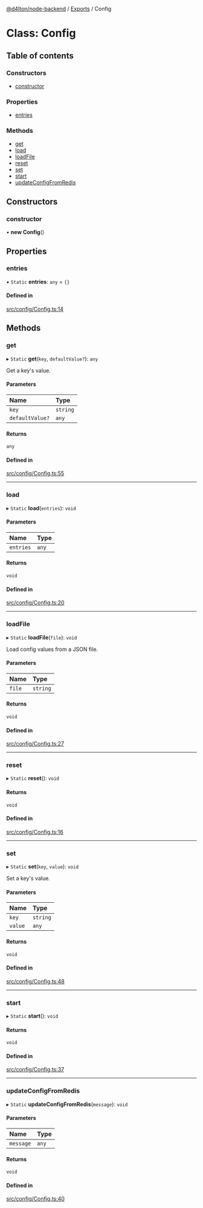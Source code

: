 [@d4lton/node-backend](../README.md) / [Exports](../modules.md) / Config

# Class: Config

## Table of contents

### Constructors

- [constructor](Config.md#constructor)

### Properties

- [entries](Config.md#entries)

### Methods

- [get](Config.md#get)
- [load](Config.md#load)
- [loadFile](Config.md#loadfile)
- [reset](Config.md#reset)
- [set](Config.md#set)
- [start](Config.md#start)
- [updateConfigFromRedis](Config.md#updateconfigfromredis)

## Constructors

### constructor

• **new Config**()

## Properties

### entries

▪ `Static` **entries**: `any` = `{}`

#### Defined in

[src/config/Config.ts:14](https://github.com/d4lton/node-backend/blob/21f6bb2/src/config/Config.ts#L14)

## Methods

### get

▸ `Static` **get**(`key`, `defaultValue?`): `any`

Get a key's value.

#### Parameters

| Name | Type |
| :------ | :------ |
| `key` | `string` |
| `defaultValue?` | `any` |

#### Returns

`any`

#### Defined in

[src/config/Config.ts:55](https://github.com/d4lton/node-backend/blob/21f6bb2/src/config/Config.ts#L55)

___

### load

▸ `Static` **load**(`entries`): `void`

#### Parameters

| Name | Type |
| :------ | :------ |
| `entries` | `any` |

#### Returns

`void`

#### Defined in

[src/config/Config.ts:20](https://github.com/d4lton/node-backend/blob/21f6bb2/src/config/Config.ts#L20)

___

### loadFile

▸ `Static` **loadFile**(`file`): `void`

Load config values from a JSON file.

#### Parameters

| Name | Type |
| :------ | :------ |
| `file` | `string` |

#### Returns

`void`

#### Defined in

[src/config/Config.ts:27](https://github.com/d4lton/node-backend/blob/21f6bb2/src/config/Config.ts#L27)

___

### reset

▸ `Static` **reset**(): `void`

#### Returns

`void`

#### Defined in

[src/config/Config.ts:16](https://github.com/d4lton/node-backend/blob/21f6bb2/src/config/Config.ts#L16)

___

### set

▸ `Static` **set**(`key`, `value`): `void`

Set a key's value.

#### Parameters

| Name | Type |
| :------ | :------ |
| `key` | `string` |
| `value` | `any` |

#### Returns

`void`

#### Defined in

[src/config/Config.ts:48](https://github.com/d4lton/node-backend/blob/21f6bb2/src/config/Config.ts#L48)

___

### start

▸ `Static` **start**(): `void`

#### Returns

`void`

#### Defined in

[src/config/Config.ts:37](https://github.com/d4lton/node-backend/blob/21f6bb2/src/config/Config.ts#L37)

___

### updateConfigFromRedis

▸ `Static` **updateConfigFromRedis**(`message`): `void`

#### Parameters

| Name | Type |
| :------ | :------ |
| `message` | `any` |

#### Returns

`void`

#### Defined in

[src/config/Config.ts:40](https://github.com/d4lton/node-backend/blob/21f6bb2/src/config/Config.ts#L40)
